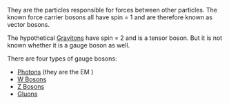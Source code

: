 They are the particles responsible for forces between other particles. The known force carrier bosons all have spin = 1 and are therefore known as vector bosons.

The hypothetical [Gravitons](gravitons.md) have spin = 2 and is a tensor boson. But it is not known whether it is a gauge boson as well.


There are four types of gauge bosons:
- [Photons](Photons.md) (they are the EM )
- [W Bosons](W%20and%20Z%20Bosons.md)
- [Z Bosons](W%20and%20Z%20Bosons.md)
- [Gluons](Gluons.md)